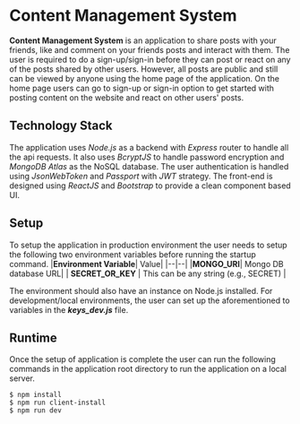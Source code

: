 # Content Management System

**Content Management System** is an application to share posts with your friends, like and comment on your friends posts and interact with them.
The user is required to do a sign-up/sign-in before they can post or react on any of the posts shared by other users. However, all posts are public and still can be viewed by anyone using the home page of the application.
On the home page users can go to sign-up or sign-in option to get started with posting content on the website and react on other users' posts.

## Technology Stack

The application uses _Node.js_ as a backend with _Express_ router to handle all the api requests. It also uses _BcryptJS_ to handle password encryption and _MongoDB Atlas_ as the NoSQL database. The user authentication is handled using _JsonWebToken_ and _Passport_ with _JWT_ strategy.
The front-end is designed using _ReactJS_ and _Bootstrap_ to provide a clean component based UI.

## Setup

To setup the application in production environment the user needs to setup the following two environment variables before running the startup command.
|**Environment Variable**| Value|
|--|--|
|**MONGO_URI**| Mongo DB database URL|
| **SECRET_OR_KEY** | This can be any string (e.g., SECRET) |

The environment should also have an instance on Node.js installed.
For development/local environments, the user can set up the aforementioned to variables in the ***keys_dev.js*** file.

## Runtime

Once the setup of application is complete the user can run the following commands in the application root directory to run the application on a local server.
```
$ npm install
$ npm run client-install
$ npm run dev
```
